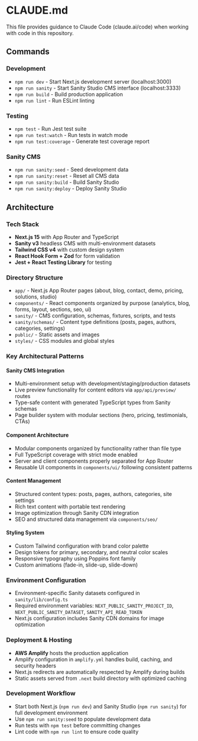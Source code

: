 # CLAUDE.md

This file provides guidance to Claude Code (claude.ai/code) when working with code in this repository.

## Commands

### Development
- `npm run dev` - Start Next.js development server (localhost:3000)
- `npm run sanity` - Start Sanity Studio CMS interface (localhost:3333)
- `npm run build` - Build production application
- `npm run lint` - Run ESLint linting

### Testing
- `npm test` - Run Jest test suite
- `npm run test:watch` - Run tests in watch mode
- `npm run test:coverage` - Generate test coverage report

### Sanity CMS
- `npm run sanity:seed` - Seed development data
- `npm run sanity:reset` - Reset all CMS data
- `npm run sanity:build` - Build Sanity Studio
- `npm run sanity:deploy` - Deploy Sanity Studio

## Architecture

### Tech Stack
- **Next.js 15** with App Router and TypeScript
- **Sanity v3** headless CMS with multi-environment datasets
- **Tailwind CSS v4** with custom design system
- **React Hook Form + Zod** for form validation
- **Jest + React Testing Library** for testing

### Directory Structure
- `app/` - Next.js App Router pages (about, blog, contact, demo, pricing, solutions, studio)
- `components/` - React components organized by purpose (analytics, blog, forms, layout, sections, seo, ui)
- `sanity/` - CMS configuration, schemas, fixtures, scripts, and tests
- `sanity/schemas/` - Content type definitions (posts, pages, authors, categories, settings)
- `public/` - Static assets and images
- `styles/` - CSS modules and global styles

### Key Architectural Patterns

#### Sanity CMS Integration
- Multi-environment setup with development/staging/production datasets
- Live preview functionality for content editors via `app/api/preview/` routes
- Type-safe content with generated TypeScript types from Sanity schemas
- Page builder system with modular sections (hero, pricing, testimonials, CTAs)

#### Component Architecture
- Modular components organized by functionality rather than file type
- Full TypeScript coverage with strict mode enabled
- Server and client components properly separated for App Router
- Reusable UI components in `components/ui/` following consistent patterns

#### Content Management
- Structured content types: posts, pages, authors, categories, site settings
- Rich text content with portable text rendering
- Image optimization through Sanity CDN integration
- SEO and structured data management via `components/seo/`

#### Styling System
- Custom Tailwind configuration with brand color palette
- Design tokens for primary, secondary, and neutral color scales
- Responsive typography using Poppins font family
- Custom animations (fade-in, slide-up, slide-down)

### Environment Configuration
- Environment-specific Sanity datasets configured in `sanity/lib/config.ts`
- Required environment variables: `NEXT_PUBLIC_SANITY_PROJECT_ID`, `NEXT_PUBLIC_SANITY_DATASET`, `SANITY_API_READ_TOKEN`
- Next.js configuration includes Sanity CDN domains for image optimization

### Deployment & Hosting
- **AWS Amplify** hosts the production application
- Amplify configuration in `amplify.yml` handles build, caching, and security headers
- Next.js redirects are automatically respected by Amplify during builds
- Static assets served from `.next` build directory with optimized caching

### Development Workflow
- Start both Next.js (`npm run dev`) and Sanity Studio (`npm run sanity`) for full development environment
- Use `npm run sanity:seed` to populate development data
- Run tests with `npm test` before committing changes
- Lint code with `npm run lint` to ensure code quality